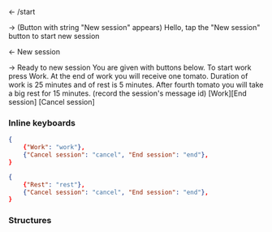 <- /start

-> (Button with string "New session" appears)
   Hello, tap the "New session" button to start new session

<- New session

-> Ready to new session
You are given with buttons below. To start work press Work.
At the end of work you will receive one tomato.
Duration of work is 25 minutes and of rest is 5 minutes. After fourth tomato you will take a big rest for 15 minutes.
(record the session's message id)
[Work][End session]
[Cancel session]





### Inline keyboards
```json
{
    {"Work": "work"}, 
    {"Cancel session": "cancel", "End session": "end"}, 
}
```
```json
{
    {"Rest": "rest"}, 
    {"Cancel session": "cancel", "End session": "end"}, 
}
```

### Structures

```go







```